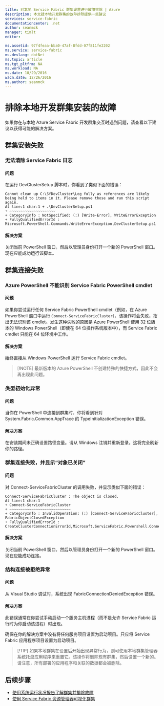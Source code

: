 ```yaml
---
title: 对本地 Service Fabric 群集设置进行故障排除 | Azure
description: 本文就本地开发群集的故障排除提供一些建议
services: service-fabric
documentationcenter: .net
author: seanmck
manager: timlt
editor: 

ms.assetid: 97f4feaa-bba0-47af-8fdd-07f811fe2202
ms.service: service-fabric
ms.devlang: dotNet
ms.topic: article
ms.tgt_pltfrm: NA
ms.workload: NA
ms.date: 10/29/2016
wacn.date: 12/26/2016
ms.author: seanmck
---
```


# 排除本地开发群集安装的故障

如果你在与本地 Azure Service Fabric 开发群集交互时遇到问题，请查看以下建议以获得可能的解决方案。

## 群集安装失败

### 无法清除 Service Fabric 日志

#### 问题

在运行 DevClusterSetup 脚本时，你看到了类似下面的错误：

    Cannot clean up C:\SfDevCluster\Log fully as references are likely being held to items in it. Please remove those and run this script again.
    At line:1 char:1 + .\DevClusterSetup.ps1
    + ~~~~~~~~~~~~~~~~~~~~~
    + CategoryInfo : NotSpecified: (:) [Write-Error], WriteErrorException
    + FullyQualifiedErrorId : Microsoft.PowerShell.Commands.WriteErrorException,DevClusterSetup.ps1

#### 解决方案

关闭当前 PowerShell 窗口，然后以管理员身份打开一个新的 PowerShell 窗口。现在应能成功运行该脚本。

## 群集连接失败

### Azure PowerShell 不能识别 Service Fabric PowerShell cmdlet

#### 问题

如果你尝试运行任何 Service Fabric PowerShell cmdlet（例如，在 Azure PowerShell 窗口中运行 `Connect-ServiceFabricCluster`），该操作将会失败，指出无法识别该 cmdlet。发生这种失败的原因是 Azure PowerShell 使用 32 位版本的 Windows PowerShell（即使在 64 位操作系统版本中），而 Service Fabric cmdlet 只能在 64 位环境中工作。

#### 解决方案

始终直接从 Windows PowerShell 运行 Service Fabric cmdlet。

>[!NOTE] 最新版本的 Azure PowerShell 不创建特殊的快捷方式，因此不会再出现此问题。

### 类型初始化异常

#### 问题

当你在 PowerShell 中连接到群集时，你将看到针对 System.Fabric.Common.AppTrace 的 TypeInitializationException 错误。

#### 解决方案

在安装期间未正确设置路径变量。请从 Windows 注销并重新登录。这将完全刷新你的路径。

### 群集连接失败，并显示“对象已关闭”

#### 问题

对 Connect-ServiceFabricCluster 的调用失败，并显示类似下面的错误：

    Connect-ServiceFabricCluster : The object is closed.
    At line:1 char:1
    + Connect-ServiceFabricCluster
    + ~~~~~~~~~~~~~~~~~~~~~~~~~~~~
    + CategoryInfo : InvalidOperation: (:) [Connect-ServiceFabricCluster], FabricObjectClosedException
    + FullyQualifiedErrorId : CreateClusterConnectionErrorId,Microsoft.ServiceFabric.Powershell.ConnectCluster

#### 解决方案

关闭当前 PowerShell 窗口，然后以管理员身份打开一个新的 PowerShell 窗口。现在应能成功连接。

### 结构连接被拒绝异常

#### 问题

从 Visual Studio 调试时，系统出现 FabricConnectionDeniedException 错误。

#### 解决方案

此错误通常在你尝试手动启动一个服务主机进程（而不是允许 Service Fabric 运行时为你启动该进程）时出现。

确保在你的解决方案中没有将任何服务项目设置为启动项目。只应将 Service Fabric 应用程序项目设置为启动项目。

>[!TIP] 如果本地群集在设置后开始出现异常行为，则可使用本地群集管理器系统托盘应用程序来重置它。该操作将删除现有群集，然后设置一个新的。请注意，所有部署的应用程序和关联的数据都会被删除。

## 后续步骤

- [使用系统运行状况报告了解群集并排除故障](./service-fabric-understand-and-troubleshoot-with-system-health-reports.md)
- [使用 Service Fabric 资源管理器可视化群集](./service-fabric-visualizing-your-cluster.md)

<!---HONumber=Mooncake_1219_2016-->